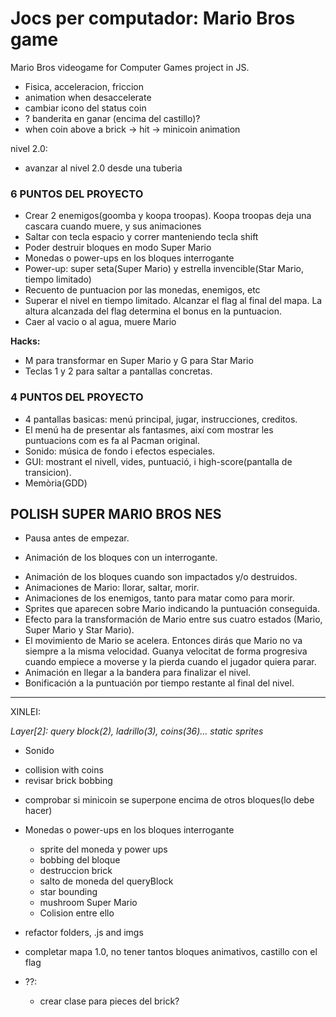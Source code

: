 # Jocs per computador: Mario Bros game

Mario Bros videogame for Computer Games project in JS.

- Fisica, acceleracion, friccion
- animation when desaccelerate
- cambiar icono del status coin
- ? banderita en ganar (encima del castillo)?
- when coin above a brick -> hit -> minicoin animation

nivel 2.0:
- avanzar al nivel 2.0 desde una tuberia

### 6 PUNTOS DEL PROYECTO
- Crear 2 enemigos(goomba y koopa troopas). Koopa troopas deja una cascara cuando muere, y sus animaciones
- Saltar con tecla espacio y correr manteniendo tecla shift
- Poder destruir bloques en modo Super Mario
- Monedas o power-ups en los bloques interrogante  
- Power-up: super seta(Super Mario) y estrella invencible(Star Mario, tiempo limitado)
- Recuento de puntuacion por las monedas, enemigos, etc
- Superar el nivel en tiempo limitado. Alcanzar el flag al final del mapa. La altura alcanzada del flag determina el bonus en la puntuacion.
- Caer al vacio o al agua, muere Mario

**Hacks:**
- M para transformar en Super Mario y G para Star Mario
- Teclas 1 y 2 para saltar a pantallas concretas.

### 4 PUNTOS DEL PROYECTO
- 4 pantallas basicas: menú principal, jugar, instrucciones, creditos.
- El menú ha de presentar als fantasmes, així com mostrar les puntuacions com es fa al Pacman original.
- Sonido: música de fondo i efectos especiales.
- GUI: mostrant el nivell, vides, puntuació, i high-score(pantalla de transicion).
- Memòria(GDD)


## POLISH SUPER MARIO BROS NES
- Pausa antes de empezar.
+ Animación de los bloques con un interrogante.
- Animación de los bloques cuando son impactados y/o destruidos.
- Animaciones de Mario: llorar, saltar, morir.
- Animaciones de los enemigos, tanto para matar como para morir.
- Sprites que aparecen sobre Mario indicando la puntuación conseguida.
- Efecto para la transformación de Mario entre sus cuatro estados (Mario, Super Mario y Star Mario).
- El movimiento de Mario se acelera. Entonces dirás que Mario no va siempre a la misma velocidad. Guanya velocitat de forma progresiva
cuando empiece a moverse y la pierda cuando el jugador quiera parar.
- Animación en llegar a la bandera para finalizar el nivel.
- Bonificación a la puntuación por tiempo restante al final del nivel.

-----------------------------------
XINLEI:

*Layer[2]: query block(2), ladrillo(3), coins(36)... static sprites*
- Sonido
+ collision with coins
+ revisar brick bobbing
- comprobar si minicoin se superpone encima de otros bloques(lo debe hacer)

- Monedas o power-ups en los bloques interrogante
  + sprite del moneda y power ups
  + bobbing del bloque
  - destruccion brick
  + salto de moneda del queryBlock
  + star bounding
  + mushroom Super Mario
  - Colision entre ello
- refactor folders, .js and imgs
- completar mapa 1.0, no tener tantos bloques animativos, castillo con el flag

- ??:
  - crear clase para pieces del brick?
  

